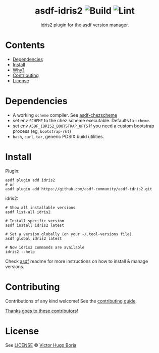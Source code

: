 <div align="center">

# asdf-idris2 ![Build](https://github.com/asdf-community/asdf-idris2/workflows/Build/badge.svg) ![Lint](https://github.com/asdf-community/asdf-idris2/workflows/Lint/badge.svg)

[idris2](https://github.com/idris-lang/Idris2) plugin for the [asdf version manager](https://asdf-vm.com).

</div>

# Contents

- [Dependencies](#dependencies)
- [Install](#install)
- [Why?](#why)
- [Contributing](#contributing)
- [License](#license)

# Dependencies

- A working `scheme` compiler. See [asdf-chezscheme](https://github.com/asdf-community/asdf-chezscheme)
- set env `SCHEME` to the chez scheme executable. Defaults to `scheme`.
- set env `ASDF_IDRIS2_BOOTSTRAP_OPTS` if you need a custom bootstrap process (eg, `bootstrap-rkt`)
- `bash`, `curl`, `tar`, generic POSIX build utilities.

# Install

Plugin:

```shell
asdf plugin add idris2
# or
asdf plugin add https://github.com/asdf-community/asdf-idris2.git
```

idris2:

```shell
# Show all installable versions
asdf list-all idris2

# Install specific version
asdf install idris2 latest

# Set a version globally (on your ~/.tool-versions file)
asdf global idris2 latest

# Now idris2 commands are available
idris2 --help
```

Check [asdf](https://github.com/asdf-vm/asdf) readme for more instructions on how to
install & manage versions.

# Contributing

Contributions of any kind welcome! See the [contributing guide](contributing.md).

[Thanks goes to these contributors](https://github.com/asdf-community/asdf-idris2/graphs/contributors)!

# License

See [LICENSE](LICENSE) © [Victor Hugo Borja](https://github.com/asdf-community/)
